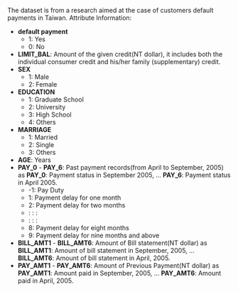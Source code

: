 The dataset is from a research aimed at the case of customers default payments in Taiwan.
Attribute Information:
* __default payment__
    + 1: Yes
    + 0: No
* __LIMIT_BAL__: Amount of the given credit(NT dollar), it includes both the individual consumer credit and his/her family (supplementary) credit. 
* __SEX__
    + 1: Male
    + 2: Female
* __EDUCATION__
    + 1: Graduate School
    + 2: University
    + 3: High School
    + 4: Others
* __MARRIAGE__
    + 1: Married
    + 2: Single
    + 3: Others
* __AGE__: Years
* __PAY_0__ - __PAY_6__: Past payment records(from April to September, 2005) as __PAY_0__: Payment status in September 2005, ... __PAY_6__: Payment status in April 2005.
    + -1: Pay Duty
    + 1: Payment delay for one month
    + 2: Payment delay for two months
    + :    :    :
    + :    :    :
    + 8: Payment delay for eight months
    + 9: Payment delay for nine months and above
* __BILL_AMT1__ - __BILL_AMT6__: Amount of Bill statement(NT dollar) as __BILL_AMT1__: Amount of bill statement in September, 2005, ... __BILL_AMT6__: Amount of bill statement in April, 2005.
* __PAY_AMT1__ - __PAY_AMT6__: Amount of Previous Payment(NT dollar) as __PAY_AMT1__: Amount paid in September, 2005, ... __PAY_AMT6__: Amount paid in April, 2005.